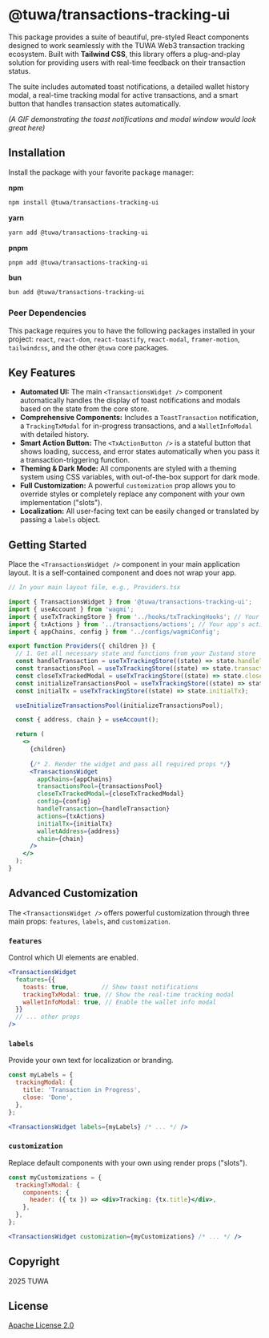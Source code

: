 # @tuwa/transactions-tracking-ui

This package provides a suite of beautiful, pre-styled React components designed to work seamlessly with the TUWA Web3 transaction tracking ecosystem. Built with **Tailwind CSS**, this library offers a plug-and-play solution for providing users with real-time feedback on their transaction status.

The suite includes automated toast notifications, a detailed wallet history modal, a real-time tracking modal for active transactions, and a smart button that handles transaction states automatically.

*(A GIF demonstrating the toast notifications and modal window would look great here)*

## Installation

Install the package with your favorite package manager:

**npm**

```bash
npm install @tuwa/transactions-tracking-ui
```

**yarn**

```bash
yarn add @tuwa/transactions-tracking-ui
```

**pnpm**

```bash
pnpm add @tuwa/transactions-tracking-ui
```

**bun**

```bash
bun add @tuwa/transactions-tracking-ui
```

### Peer Dependencies

This package requires you to have the following packages installed in your project: `react`, `react-dom`, `react-toastify`, `react-modal`, `framer-motion`, `tailwindcss`, and the other `@tuwa` core packages.

## Key Features

* **Automated UI:** The main `<TransactionsWidget />` component automatically handles the display of toast notifications and modals based on the state from the core store.
* **Comprehensive Components:** Includes a `ToastTransaction` notification, a `TrackingTxModal` for in-progress transactions, and a `WalletInfoModal` with detailed history.
* **Smart Action Button:** The `<TxActionButton />` is a stateful button that shows loading, success, and error states automatically when you pass it a transaction-triggering function.
* **Theming & Dark Mode:** All components are styled with a theming system using CSS variables, with out-of-the-box support for dark mode.
* **Full Customization:** A powerful `customization` prop allows you to override styles or completely replace any component with your own implementation ("slots").
* **Localization:** All user-facing text can be easily changed or translated by passing a `labels` object.

## Getting Started

Place the `<TransactionsWidget />` component in your main application layout. It is a self-contained component and does not wrap your app.

```jsx
// In your main layout file, e.g., Providers.tsx

import { TransactionsWidget } from '@tuwa/transactions-tracking-ui';
import { useAccount } from 'wagmi';
import { useTxTrackingStore } from '../hooks/txTrackingHooks'; // Your app's hook
import { txActions } from '../transactions/actions'; // Your app's action registry
import { appChains, config } from '../configs/wagmiConfig';

export function Providers({ children }) {
  // 1. Get all necessary state and functions from your Zustand store
  const handleTransaction = useTxTrackingStore((state) => state.handleTransaction);
  const transactionsPool = useTxTrackingStore((state) => state.transactionsPool);
  const closeTxTrackedModal = useTxTrackingStore((state) => state.closeTxTrackedModal);
  const initializeTransactionsPool = useTxTrackingStore((state) => state.initializeTransactionsPool);
  const initialTx = useTxTrackingStore((state) => state.initialTx);

  useInitializeTransactionsPool(initializeTransactionsPool);

  const { address, chain } = useAccount();

  return (
    <>
      {children}
      
      {/* 2. Render the widget and pass all required props */}
      <TransactionsWidget
        appChains={appChains}
        transactionsPool={transactionsPool}
        closeTxTrackedModal={closeTxTrackedModal}
        config={config}
        handleTransaction={handleTransaction}
        actions={txActions}
        initialTx={initialTx}
        walletAddress={address}
        chain={chain}
      />
    </>
  );
}
```

## Advanced Customization

The `<TransactionsWidget />` offers powerful customization through three main props: `features`, `labels`, and `customization`.

### `features`

Control which UI elements are enabled.

```jsx
<TransactionsWidget
  features={{
    toasts: true,         // Show toast notifications
    trackingTxModal: true, // Show the real-time tracking modal
    walletInfoModal: true, // Enable the wallet info modal
  }}
  // ... other props
/>
```

### `labels`

Provide your own text for localization or branding.

```jsx
const myLabels = {
  trackingModal: {
    title: 'Transaction in Progress',
    close: 'Done',
  },
};

<TransactionsWidget labels={myLabels} /* ... */ />
```

### `customization`

Replace default components with your own using render props ("slots").

```jsx
const myCustomizations = {
  trackingTxModal: {
    components: {
      header: ({ tx }) => <div>Tracking: {tx.title}</div>,
    },
  },
};

<TransactionsWidget customization={myCustomizations} /* ... */ />
```

## Copyright

2025 TUWA

## License

[Apache License 2.0](./LICENSE)